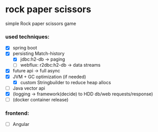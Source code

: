 # rock paper scissors
simple Rock paper scissors game

### used techniques:
- [x] spring boot
- [x] persisting Match-history
    - [x] jdbc:h2-db -> paging 
    - [ ] webflux: r2dbc:h2-db -> data streams
- [x] future api -> full async
- [x] JVM + GC optimization (if needed)
    - [x] custom Stringbuilder to reduce heap allocs
- [ ] Java vector api
- [x] (logging -> framework(decide) to HDD db/web requests/response)
- [ ] (docker container release)

### frontend: 
- [ ] Angular

